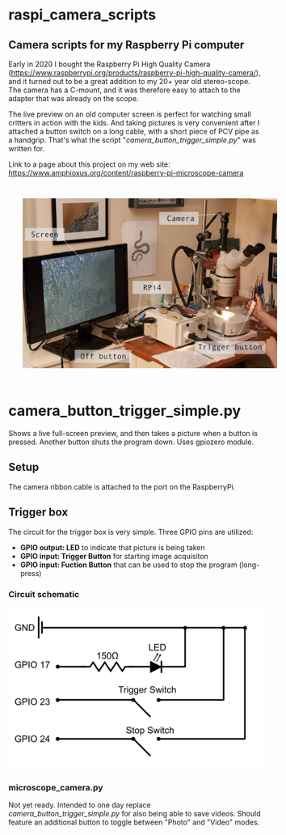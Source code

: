 # raspi_camera_scripts


## Camera scripts for my Raspberry Pi computer

Early in 2020 I bought the Raspberry Pi High Quality Camera (https://www.raspberrypi.org/products/raspberry-pi-high-quality-camera/), and it turned out to be a great addition to my 20+ year old stereo-scope. The camera has a C-mount, and it was therefore easy to attach to the adapter that was already on the scope.

The live preview on an old computer screen is perfect for watching small critters in action with the kids. And taking pictures is very convenient after I attached a button switch on a long cable, with a short piece of PCV pipe as a handgrip. That's what the script "*camera_button_trigger_simple.py*" was written for.

Link to a page about this project on my web site: https://www.amphioxus.org/content/raspberry-pi-microscope-camera



<div style="width: 100%;">
<img style="padding: 2em;" align="center" src="images/stereoscope.jpg">
</div>




# camera_button_trigger_simple.py

Shows a live full-screen preview, and then takes a picture when a button is pressed. Another button shuts the program down. Uses gpiozero module.

## Setup

The camera ribbon cable is attached to the port on the RaspberryPi.

## Trigger box

The circuit for the trigger box is very simple. Three GPIO pins are utilized:

* **GPIO output: LED** to indicate that picture is being taken
* **GPIO input: Trigger Button** for starting image acquisiton
* **GPIO input: Fuction Button** that can be used to stop the program (long-press)

### Circuit schematic

![schematic_trigger_box](images/schematic_trigger_box.png)





### microscope_camera.py

Not yet ready. Intended to one day replace *camera_button_trigger_simple.py* for also being able to save videos. Should feature an additional button to toggle between "Photo" and "Video" modes.





